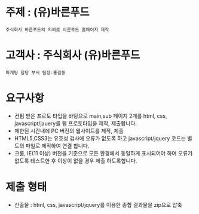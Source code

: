 # 주제 : (유)바른푸드
    주식회사 바른푸드의 의뢰로 바른푸드 홈페이지 제작
# 고객사 : 주식회사 (유)바른푸드
    마케팅 담당 부서 팀장:홍길동
# 요구사항
- 컨펌 받은 프로토 타입을 바탕으로 main,sub 페이지 2개를 html, css, javascript/jauery를 웹 프로토타입을 제작, 제출합니다.
- 제한된 시간내에 PC 버전의 웹사이트를 제작, 제출
- HTML5,CSS3는 유효성 검사에 오류가 없도록 하고 javascript/jquery 코드는 별도의 파일로 제작하여 연결 합니다.
- 크롬, IE(11 이상) 버전을 기준으로 모든 환경에서 동일하게 표시되어야 하며 오류가 없도록 테스트한 후 이상이 없을 경우 제출 하도록합니다.
# 제출 형태
- 산출물 : html, css, javascript/jquery를 이용한 종합 결과물을 zip으로 압축